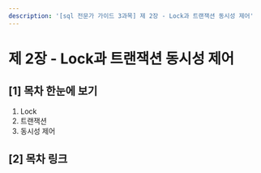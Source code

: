 ```yaml
---
description: '[sql 전문가 가이드 3과목] 제 2장 - Lock과 트랜잭션 동시성 제어'
---
```


# 제 2장 - Lock과 트랜잭션 동시성 제어

## \[1] 목차 한눈에 보기

1. Lock
2. 트랜잭션
3. 동시성 제어

## \[2] 목차 링크
